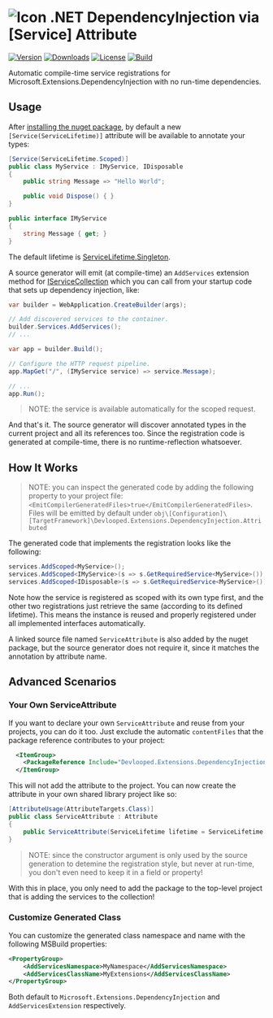 ![Icon](https://raw.githubusercontent.com/devlooped/DependencyInjection.Attributed/main/assets/img/icon-32.png) .NET DependencyInjection via [Service] Attribute
============

[![Version](https://img.shields.io/nuget/vpre/Devlooped.Extensions.DependencyInjection.Attributed.svg)](https://www.nuget.org/packages/Devlooped.Extensions.DependencyInjection.Attributed)
[![Downloads](https://img.shields.io/nuget/dt/Devlooped.Extensions.DependencyInjection.Attributed.svg)](https://www.nuget.org/packages/Devlooped.Extensions.DependencyInjection.Attributed)
[![License](https://img.shields.io/github/license/devlooped/DependencyInjection.Attributed.svg?color=blue)](https://github.com//devlooped/DependencyInjection.Attributed/blob/main/license.txt)
[![Build](https://github.com/devlooped/DependencyInjection.Attributed/workflows/build/badge.svg?branch=main)](https://github.com/devlooped/DependencyInjection.Attributed/actions)

<!-- #content -->

Automatic compile-time service registrations for Microsoft.Extensions.DependencyInjection with no run-time dependencies.

## Usage

After [installing the nuget package](https://www.nuget.org/packages/Devlooped.Extensions.DependencyInjection.Attributed), 
by default a new `[Service(ServiceLifetime)]` attribute will be available to annotate your types:

```csharp
[Service(ServiceLifetime.Scoped)]
public class MyService : IMyService, IDisposable
{
    public string Message => "Hello World";

    public void Dispose() { }
}

public interface IMyService 
{
    string Message { get; }
}
```

The default lifetime is [ServiceLifetime.Singleton](https://learn.microsoft.com/en-us/dotnet/api/microsoft.extensions.dependencyinjection.servicelifetime?#fields).

A source generator will emit (at compile-time) an `AddServices` extension method for 
[IServiceCollection](https://learn.microsoft.com/en-us/dotnet/api/microsoft.extensions.dependencyinjection.iservicecollection) 
which you can call from your startup code that sets up dependency injection, like:

```csharp
var builder = WebApplication.CreateBuilder(args);

// Add discovered services to the container.
builder.Services.AddServices();
// ...

var app = builder.Build();

// Configure the HTTP request pipeline.
app.MapGet("/", (IMyService service) => service.Message);

// ...
app.Run();
```

> NOTE: the service is available automatically for the scoped request.

And that's it. The source generator will discover annotated types in the current 
project and all its references too. Since the registration code is generated at 
compile-time, there is no runtime-reflection whatsoever.

## How It Works

> NOTE: you can inspect the generated code by adding the following property 
> to your project file: `<EmitCompilerGeneratedFiles>true</EmitCompilerGeneratedFiles>`.
> Files will be emitted by default under `obj\[Configuration]\[TargetFramework]\Devlooped.Extensions.DependencyInjection.Attributed`

The generated code that implements the registration looks like the following:

```csharp
services.AddScoped<MyService>();
services.AddScoped<IMyService>(s => s.GetRequiredService<MyService>());
services.AddScoped<IDisposable>(s => s.GetRequiredService<MyService>());
```

Note how the service is registered as scoped with its own type first, and the 
other two registrations just retrieve the same (according to its defined 
lifetime). This means the instance is reused and properly registered under 
all implemented interfaces automatically.

A linked source file named `ServiceAttribute` is also added by the nuget package, 
but the source generator does not require it, since it matches the annotation 
by attribute name.

## Advanced Scenarios

### Your Own ServiceAttribute

If you want to declare your own `ServiceAttribute` and reuse from your projects, 
you can do it too. Just exclude the automatic `contentFiles` that the package 
reference contributes to your project:

```xml
  <ItemGroup>
    <PackageReference Include="Devlooped.Extensions.DependencyInjection.Attributed" ExcludeAssets="contentFiles" Version="..." />
  </ItemGroup>
```

This will not add the attribute to the project. You can now create the attribute 
in your own shared library project like so:

```csharp
[AttributeUsage(AttributeTargets.Class)]
public class ServiceAttribute : Attribute
{
    public ServiceAttribute(ServiceLifetime lifetime = ServiceLifetime.Singleton) { }
}
```

> NOTE: since the constructor argument is only used by the source generation to 
> detemine the registration style, but never at run-time, you don't even need 
> to keep it in a field or property!

With this in place, you only need to add the package to the top-level project 
that is adding the services to the collection!

### Customize Generated Class

You can customize the generated class namespace and name with the following 
MSBuild properties:

```xml
<PropertyGroup>
    <AddServicesNamespace>MyNamespace</AddServicesNamespace>
    <AddServicesClassName>MyExtensions</AddServicesClassName>
</PropertyGroup>
```

Both default to `Microsoft.Extensions.DependencyInjection` and `AddServicesExtension` 
respectively.

<!-- include https://github.com/devlooped/sponsors/raw/main/footer.md -->